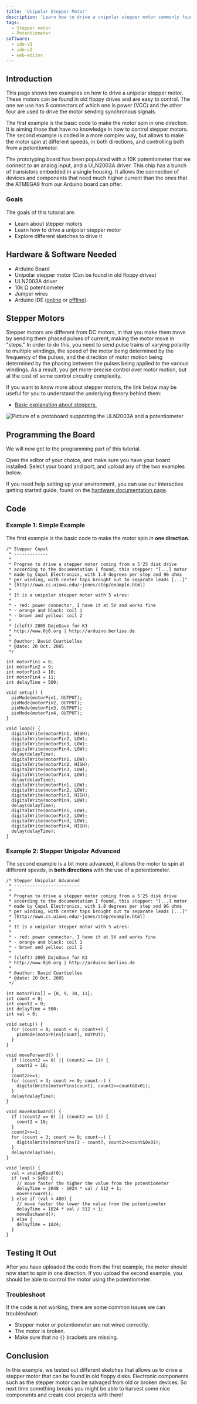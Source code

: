 ```yaml
---
title: 'Unipolar Stepper Motor'
description: 'Learn how to drive a unipolar stepper motor commonly found in old floppy drives!'
tags: 
  - Stepper motor
  - Potentiometer
software:
  - ide-v1
  - ide-v2
  - web-editor
---
```


## Introduction

This page shows two examples on how to drive a unipolar stepper motor. These motors can be found in old floppy drives and are easy to control. The one we use has 6 connectors of which one is power (VCC) and the other four are used to drive the motor sending synchronous signals.

The first example is the basic code to make the motor spin in one direction. It is aiming those that have no knowledge in how to control stepper motors. The second example is coded in a more complex way, but allows to make the motor spin at different speeds, in both directions, and controlling both from a potentiometer.

The prototyping board has been populated with a 10K potentiometer that we connect to an analog input, and a ULN2003A driver. This chip has a bunch of transistors embedded in a single housing. It allows the connection of devices and components that need much higher current than the ones that the ATMEGA8 from our Arduino board can offer.


### Goals

The goals of this tutorial are:

- Learn about stepper motors
- Learn how to drive a unipolar stepper motor
- Explore different sketches to drive it


## Hardware & Software Needed

- Arduino Board 
- Unipolar stepper motor (Can be found in old floppy drives)
- ULN2003A driver
- 10k Ω potentiometer
- Jumper wires
- Arduino IDE ([online](https://create.arduino.cc/) or [offline](https://www.arduino.cc/en/main/software)).



## Stepper Motors 

Stepper motors are different from DC motors, in that you make them move by sending them phased pulses of current, making the motor move in "steps." In order to do this, you need to send pulse trains of varying polarity to multiple windings, the speed of the motor being determined by the frequency of the pulses, and the direction of motor motion being determined by the phasing between the pulses being applied to the various windings. As a result, you get more-precise control over motor motion, but at the cost of some control circuitry complexity.

If you want to know more about stepper motors, the link below may be useful for you to understand the underlying theory behind them:



- [Basic explanation about steppers.](http://www.solarbotics.net/library/pieces/parts*mech*steppers.html)




![Picture of a protoboard supporting the ULN2003A and a potentiometer](assets/protoboard_uln2003a.jpg)


## Programming the Board

We will now get to the programming part of this tutorial. 

 Open the editor of your choice, and make sure you have your board installed. Select your board and port, and upload any of the two examples below.

If you need help setting up your environment, you can use our interactive getting started guide, found on the [hardware documentation page](https://docs.arduino.cc/).

## Code


### Example 1: Simple Example

The first example is the basic code to make the motor spin in **one direction**.

```arduino
/* Stepper Copal
 * -------------
 *
 * Program to drive a stepper motor coming from a 5'25 disk drive
 * according to the documentation I found, this stepper: "[...] motor 
 * made by Copal Electronics, with 1.8 degrees per step and 96 ohms 
 * per winding, with center taps brought out to separate leads [...]"
 * [http://www.cs.uiowa.edu/~jones/step/example.html]
 *
 * It is a unipolar stepper motor with 5 wires:
 * 
 * - red: power connector, I have it at 5V and works fine
 * - orange and black: coil 1
 * - brown and yellow: coil 2
 *
 * (cleft) 2005 DojoDave for K3
 * http://www.0j0.org | http://arduino.berlios.de
 *
 * @author: David Cuartielles
 * @date: 20 Oct. 2005
 */

int motorPin1 = 8;
int motorPin2 = 9;
int motorPin3 = 10;
int motorPin4 = 11;
int delayTime = 500;

void setup() {
  pinMode(motorPin1, OUTPUT);
  pinMode(motorPin2, OUTPUT);
  pinMode(motorPin3, OUTPUT);
  pinMode(motorPin4, OUTPUT);
}

void loop() {
  digitalWrite(motorPin1, HIGH);
  digitalWrite(motorPin2, LOW);
  digitalWrite(motorPin3, LOW);
  digitalWrite(motorPin4, LOW);
  delay(delayTime);
  digitalWrite(motorPin1, LOW);
  digitalWrite(motorPin2, HIGH);
  digitalWrite(motorPin3, LOW);
  digitalWrite(motorPin4, LOW);
  delay(delayTime);
  digitalWrite(motorPin1, LOW);
  digitalWrite(motorPin2, LOW);
  digitalWrite(motorPin3, HIGH);
  digitalWrite(motorPin4, LOW);
  delay(delayTime);
  digitalWrite(motorPin1, LOW);
  digitalWrite(motorPin2, LOW);
  digitalWrite(motorPin3, LOW);
  digitalWrite(motorPin4, HIGH);
  delay(delayTime);
}
```

### Example 2: Stepper Unipolar Advanced



The second example is a bit more advanced, it allows the motor to spin at different speeds, in **both directions** with the use of a potentiometer.

```arduino
/* Stepper Unipolar Advanced
 * -------------------------
 *
 * Program to drive a stepper motor coming from a 5'25 disk drive
 * according to the documentation I found, this stepper: "[...] motor 
 * made by Copal Electronics, with 1.8 degrees per step and 96 ohms 
 * per winding, with center taps brought out to separate leads [...]"
 * [http://www.cs.uiowa.edu/~jones/step/example.html]
 *
 * It is a unipolar stepper motor with 5 wires:
 * 
 * - red: power connector, I have it at 5V and works fine
 * - orange and black: coil 1
 * - brown and yellow: coil 2
 *
 * (cleft) 2005 DojoDave for K3
 * http://www.0j0.org | http://arduino.berlios.de
 *
 * @author: David Cuartielles
 * @date: 20 Oct. 2005
 */

int motorPins[] = {8, 9, 10, 11};
int count = 0;
int count2 = 0;
int delayTime = 500;
int val = 0;

void setup() {
  for (count = 0; count < 4; count++) {
    pinMode(motorPins[count], OUTPUT);
  }
}

void moveForward() {
  if ((count2 == 0) || (count2 == 1)) {
    count2 = 16;
  }
  count2>>=1;
  for (count = 3; count >= 0; count--) {
    digitalWrite(motorPins[count], count2>>count&0x01);
  }
  delay(delayTime);
}

void moveBackward() {
  if ((count2 == 0) || (count2 == 1)) {
    count2 = 16;
  }
  count2>>=1;
  for (count = 3; count >= 0; count--) {
    digitalWrite(motorPins[3 - count], count2>>count&0x01);
  }
  delay(delayTime);
}

void loop() {
  val = analogRead(0);
  if (val > 540) {
    // move faster the higher the value from the potentiometer
    delayTime = 2048 - 1024 * val / 512 + 1; 
    moveForward();
  } else if (val < 480) {
    // move faster the lower the value from the potentiometer
    delayTime = 1024 * val / 512 + 1; 
    moveBackward();
  } else {
    delayTime = 1024;
  }
}
```



## Testing It Out

After you have uploaded the code from the first example, the motor should now start to spin in one direction. If you upload the second example, you should be able to control the motor using the potentiometer.

### Troubleshoot

If the code is not working, there are some common issues we can troubleshoot:

- Stepper motor or potentiometer are not wired correctly.
- The motor is broken.
- Make sure that no `{}` brackets are missing.

## Conclusion

In this example, we tested out different sketches that allows us to drive a stepper motor that can be found in old floppy disks. Electronic components such as the stepper motor can be salvaged from old or broken devices. So next time something breaks you might be able to harvest some nice components and create cool projects with them!
